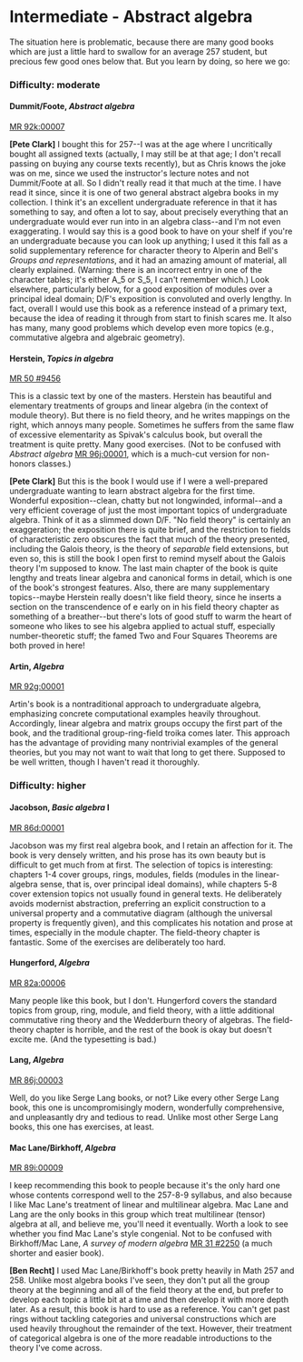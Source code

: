 # Intermediate - Abstract algebra

The situation here is problematic, because there are many good books which are just a little
hard to swallow for an average 257 student, but precious few good ones below that.  But you
learn by doing, so here we go:

### Difficulty: moderate

#### Dummit/Foote, *Abstract algebra*

[MR 92k:00007](http://www.ams.org/mathscinet-getitem?mr=92k%3A00007)

**[Pete Clark]** I bought this for 257--I was at the age where I uncritically bought all
assigned texts (actually, I may still be at that age; I don't recall passing on buying any
course texts recently), but as Chris knows the joke was on me, since we used the instructor's
lecture notes and not Dummit/Foote at all.  So I didn't really read it that much at the time.
I have read it since, since it is one of two general abstract algebra books in my collection.
I think it's an excellent undergraduate reference in that it has something to say, and often a
lot to say, about precisely everything that an undergraduate would ever run into in an algebra
class--and I'm not even exaggerating.  I would say this is a good book to have on your shelf if
you're an undergraduate because you can look up anything; I used it this fall as a solid
supplementary reference for character theory to Alperin and Bell's *Groups and
representations*, and it had an amazing amount of material, all clearly explained.  (Warning:
there is an incorrect entry in one of the character tables; it's either A\_5 or S\_5, I can't
remember which.)  Look elsewhere, particularly below, for a good exposition of modules over a
principal ideal domain; D/F's exposition is convoluted and overly lengthy.  In fact, overall I
would use this book as a reference instead of a primary text, because the idea of reading it
through from start to finish scares me.  It also has many, many good problems which develop
even more topics (e.g., commutative algebra and algebraic geometry).

#### Herstein, *Topics in algebra*

[MR 50 #9456](http://www.ams.org/mathscinet-getitem?mr=50+%239456)

This is a classic text by one of the masters.  Herstein has beautiful and elementary treatments
of groups and linear algebra (in the context of module theory).  But there is no field theory,
and he writes mappings on the right, which annoys many people.  Sometimes he suffers from the
same flaw of excessive elementarity as Spivak's calculus book, but overall the treatment is
quite pretty.  Many good exercises.  (Not to be confused with *Abstract algebra*
[MR 96j:00001](http://www.ams.org/mathscinet-getitem?mr=96j%3A00001), which is a much-cut
version for non-honors classes.)

**[Pete Clark]** But this is the book I would use if I were a well-prepared undergraduate
wanting to learn abstract algebra for the first time.  Wonderful exposition--clean, chatty but
not longwinded, informal--and a very efficient coverage of just the most important topics of
undergraduate algebra. Think of it as a slimmed down D/F.  "No field theory" is certainly an
exaggeration; the exposition there is quite brief, and the restriction to fields of
characteristic zero obscures the fact that much of the theory presented, including the Galois
theory, is the theory of *separable* field extensions, but even so, this is still the book I
open first to remind myself about the Galois theory I'm supposed to know.  The last main
chapter of the book is quite lengthy and treats linear algebra and canonical forms in detail,
which is one of the book's strongest features.  Also, there are many supplementary
topics--maybe Herstein really doesn't like field theory, since he inserts a section on the
transcendence of e early on in his field theory chapter as something of a breather--but there's
lots of good stuff to warm the heart of someone who likes to see his algebra applied to actual
stuff, especially number-theoretic stuff; the famed Two and Four Squares Theorems are both
proved in here!

#### Artin, *Algebra*

[MR 92g:00001](http://www.ams.org/mathscinet-getitem?mr=92g%3A00001)

Artin's book is a nontraditional approach to undergraduate algebra, emphasizing concrete
computational examples heavily throughout.  Accordingly, linear algebra and matrix groups
occupy the first part of the book, and the traditional group-ring-field troika comes later.
This approach has the advantage of providing many nontrivial examples of the general theories,
but you may not want to wait that long to get there.  Supposed to be well written, though I
haven't read it thoroughly.

### Difficulty: higher

#### Jacobson, *Basic algebra* I

[MR 86d:00001](http://www.ams.org/mathscinet-getitem?mr=86d%3A00001)

Jacobson was my first real algebra book, and I retain an affection for it.  The book is very
densely written, and his prose has its own beauty but is difficult to get much from at first.
The selection of topics is interesting: chapters 1-4 cover groups, rings, modules, fields
(modules in the linear-algebra sense, that is, over principal ideal domains), while chapters
5-8 cover extension topics not usually found in general texts.  He deliberately avoids
modernist abstraction, preferring an explicit construction to a universal property and a
commutative diagram (although the universal property is frequently given), and this complicates
his notation and prose at times, especially in the module chapter.  The field-theory chapter is
fantastic.  Some of the exercises are deliberately too hard.

#### Hungerford, *Algebra*

[MR 82a:00006](http://www.ams.org/mathscinet-getitem?mr=82a%3A00006)

Many people like this book, but I don't.  Hungerford covers the standard topics from group,
ring, module, and field theory, with a little additional commutative ring theory and the
Wedderburn theory of algebras.  The field-theory chapter is horrible, and the rest of the book
is okay but doesn't excite me.  (And the typesetting is bad.)

#### Lang, *Algebra*

[MR 86j:00003](http://www.ams.org/mathscinet-getitem?mr=86j%3A00003)

Well, do you like Serge Lang books, or not?  Like every other Serge Lang book, this one is
uncompromisingly modern, wonderfully comprehensive, and unpleasantly dry and tedious to read.
Unlike most other Serge Lang books, this one has exercises, at least.

#### Mac Lane/Birkhoff, *Algebra*

[MR 89i:00009](http://www.ams.org/mathscinet-getitem?mr=89i%3A00009)

I keep recommending this book to people because it's the only hard one whose contents
correspond well to the 257-8-9 syllabus, and also because I like Mac Lane's treatment of linear
and multilinear algebra.  Mac Lane and Lang are the only books in this group which treat
multilinear (tensor) algebra at all, and believe me, you'll need it eventually.  Worth a look
to see whether you find Mac Lane's style congenial.  Not to be confused with Birkhoff/Mac Lane,
*A survey of modern algebra* [MR 31 #2250](http://www.ams.org/mathscinet-getitem?mr=31+%232250)
(a much shorter and easier book).

**[Ben Recht]** I used Mac Lane/Birkhoff's book pretty heavily in Math 257 and 258.  Unlike
most algebra books I've seen, they don't put all the group theory at the beginning and all of
the field theory at the end, but prefer to develop each topic a little bit at a time and then
develop it with more depth later.  As a result, this book is hard to use as a reference.  You
can't get past rings without tackling categories and universal constructions which are used
heavily throughout the remainder of the text.  However, their treatment of categorical algebra
is one of the more readable introductions to the theory I've come across.
